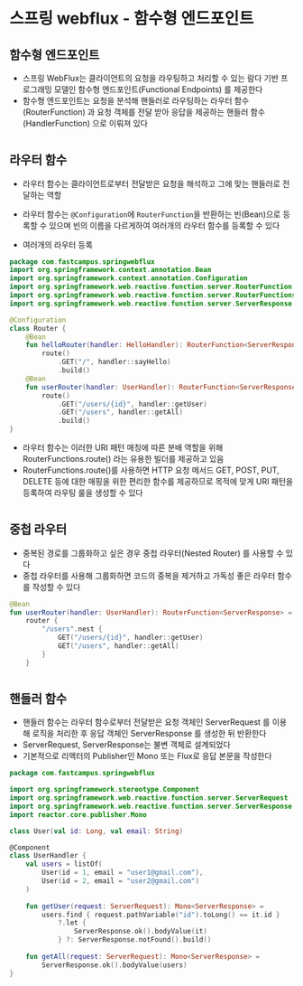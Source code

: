 # 스프링 webflux - 함수형 엔드포인트

## 함수형 엔드포인트

- 스프링 WebFlux는 클라이언트의 요청을 라우팅하고 처리할 수 있는 람다 기반 프로그래밍 모델인 함수형 엔드포인트(Functional Endpoints) 를 제공한다
- 함수형 엔드포인트는 요청을 분석해 핸들러로 라우팅하는 라우터 함수(RouterFunction) 과 요청 객체를 전달 받아 응답을 제공하는 핸들러 함수(HandlerFunction) 으로 이뤄져 있다

# 

## 라우터 함수

- 라우터 함수는 클라이언트로부터 전달받은 요청을 해석하고 그에 맞는 핸들러로 전달하는 역할
- 라우터 함수는 `@Configuration`에 `RouterFunction`을 반환하는 빈(Bean)으로 등록할 수 있으며 빈의 이름을 다르게하여 여러개의 라우터 함수를 등록할 수 있다

- 여러개의 라우터 등록 
```kotlin
package com.fastcampus.springwebflux
import org.springframework.context.annotation.Bean
import org.springframework.context.annotation.Configuration
import org.springframework.web.reactive.function.server.RouterFunction
import org.springframework.web.reactive.function.server.RouterFunctions.route
import org.springframework.web.reactive.function.server.ServerResponse

@Configuration
class Router {
    @Bean
    fun helloRouter(handler: HelloHandler): RouterFunction<ServerResponse> =
        route()
            .GET("/", handler::sayHello)
            .build()
    @Bean
    fun userRouter(handler: UserHandler): RouterFunction<ServerResponse> =
        route()
            .GET("/users/{id}", handler::getUser)
            .GET("/users", handler::getAll)
            .build()
}
```

- 라우터 함수는 이러한 URI 패턴 매칭에 따른 분배 역할을 위해 RouterFunctions.route() 라는 유용한 빌더를 제공하고 있음
- RouterFunctions.route()를 사용하면 HTTP 요청 메서드 GET, POST, PUT, DELETE 등에 대한 매핑을 위한 편리한 함수를 제공하므로 목적에 맞게 URI 패턴을 등록하여 라우팅 룰을 생성할 수 있다

# 

## 중첩 라우터

- 중복된 경로를 그룹화하고 싶은 경우 중첩 라우터(Nested Router) 를 사용할 수 있다
- 중첩 라우터를 사용해 그룹화하면 코드의 중복을 제거하고 가독성 좋은 라우터 함수를 작성할 수 있다

```kotlin
@Bean
fun userRouter(handler: UserHandler): RouterFunction<ServerResponse> =
    router {
        "/users".nest {
            GET("/users/{id}", handler::getUser)
            GET("/users", handler::getAll)
        }
    }
```

# 

## 핸들러 함수

- 핸들러 함수는 라우터 함수로부터 전달받은 요청 객체인 ServerRequest 를 이용해 로직을 처리한 후 응답 객체인 ServerResponse 를 생성한 뒤 반환한다
- ServerRequest, ServerResponse는 불변 객체로 설계되었다
- 기본적으로 리액터의 Publisher인 Mono 또는 Flux로 응답 본문을 작성한다

```kotlin
package com.fastcampus.springwebflux

import org.springframework.stereotype.Component
import org.springframework.web.reactive.function.server.ServerRequest
import org.springframework.web.reactive.function.server.ServerResponse
import reactor.core.publisher.Mono

class User(val id: Long, val email: String)

@Component
class UserHandler {
    val users = listOf(
        User(id = 1, email = "user1@gmail.com"),
        User(id = 2, email = "user2@gmail.com")
    )
    
    fun getUser(request: ServerRequest): Mono<ServerResponse> =
        users.find { request.pathVariable("id").toLong() == it.id }
            ?.let {
                ServerResponse.ok().bodyValue(it)
            } ?: ServerResponse.notFound().build()
    
    fun getAll(request: ServerRequest): Mono<ServerResponse> =
        ServerResponse.ok().bodyValue(users)
}
```


